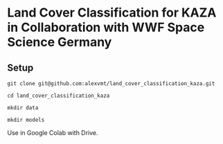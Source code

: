 # Land Cover Classification for KAZA in Collaboration with WWF Space Science Germany

## Setup

`git clone git@github.com:alexvmt/land_cover_classification_kaza.git`

`cd land_cover_classification_kaza`

`mkdir data`

`mkdir models`

Use in Google Colab with Drive.
